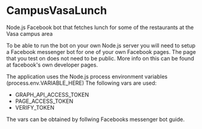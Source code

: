 # CampusVasaLunch
Node.js Facebook bot that fetches lunch for some of the restaurants at the Vasa campus area

To be able to run the bot on your own Node.js server you will need to setup a Facebook messenger bot for one of your own Facebook pages.
The page that you test on does not need to be public. More info on this can be found at facebook's own developer pages.

The application uses the Node.js process environment variables (process.env.VARIABLE_HERE)
The following vars are used:

* GRAPH_API_ACCESS_TOKEN
* PAGE_ACCESS_TOKEN
* VERIFY_TOKEN

The vars can be obtained by follwing Facebooks messenger bot guide.


